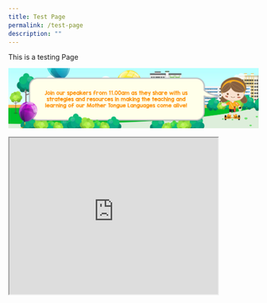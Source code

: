 ```yaml
---
title: Test Page
permalink: /test-page
description: ""
---
```

<p>This is a testing Page</p>

![](/images/mtls_web_placeholders-v1_13.jpg)

<iframe width="420" height="315" src="https://www.youtube.com/watch?v=wvuiXKf_bJ4&feature=emb_imp_woyt" title="MTLS Online Web Tutorials"></iframe>